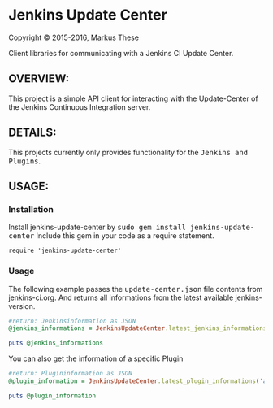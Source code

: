 Jenkins Update Center
==================


Copyright &copy; 2015-2016, Markus These

Client libraries for communicating with a Jenkins CI Update Center.


OVERVIEW:
---------
This project is a simple API client for interacting with the Update-Center of the Jenkins Continuous
Integration server.


DETAILS:
--------
This projects currently only provides functionality for the
<tt>Jenkins and Plugins</tt>.

USAGE:
------

### Installation

Install jenkins-update-center by <tt>sudo gem install jenkins-update-center</tt>
Include this gem in your code as a require statement.

    require 'jenkins-update-center'

### Usage

The following example passes the <tt>update-center.json</tt> file contents from jenkins-ci.org.
And returns all informations from the latest available jenkins-version.

```ruby
#return: Jenkinsinformation as JSON
@jenkins_informations = JenkinsUpdateCenter.latest_jenkins_informations

puts @jenkins_informations
```

You can also get the information of a specific Plugin

```ruby
#return: Plugininformation as JSON
@plugin_information = JenkinsUpdateCenter.latest_plugin_informations('ansicolor')

puts @plugin_information
```
